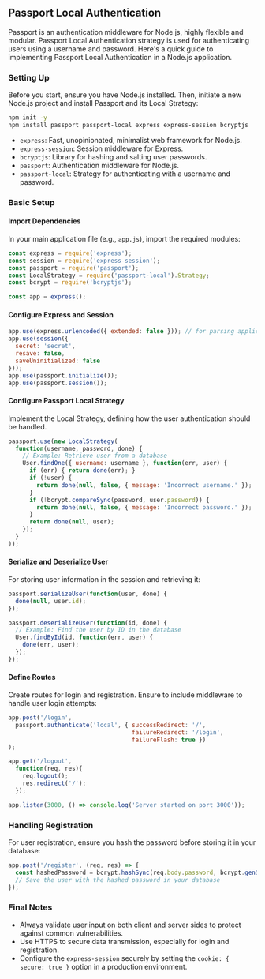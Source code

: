 ## Passport Local Authentication

Passport is an authentication middleware for Node.js, highly flexible and modular. Passport Local Authentication strategy is used for authenticating users using a username and password. Here's a quick guide to implementing Passport Local Authentication in a Node.js application.

### Setting Up

Before you start, ensure you have Node.js installed. Then, initiate a new Node.js project and install Passport and its Local Strategy:

```bash
npm init -y
npm install passport passport-local express express-session bcryptjs
```

- `express`: Fast, unopinionated, minimalist web framework for Node.js.
- `express-session`: Session middleware for Express.
- `bcryptjs`: Library for hashing and salting user passwords.
- `passport`: Authentication middleware for Node.js.
- `passport-local`: Strategy for authenticating with a username and password.

### Basic Setup

#### Import Dependencies

In your main application file (e.g., `app.js`), import the required modules:

```javascript
const express = require('express');
const session = require('express-session');
const passport = require('passport');
const LocalStrategy = require('passport-local').Strategy;
const bcrypt = require('bcryptjs');

const app = express();
```

#### Configure Express and Session

```javascript
app.use(express.urlencoded({ extended: false })); // for parsing application/x-www-form-urlencoded
app.use(session({
  secret: 'secret',
  resave: false,
  saveUninitialized: false
}));
app.use(passport.initialize());
app.use(passport.session());
```

#### Configure Passport Local Strategy

Implement the Local Strategy, defining how the user authentication should be handled.

```javascript
passport.use(new LocalStrategy(
  function(username, password, done) {
    // Example: Retrieve user from a database
    User.findOne({ username: username }, function(err, user) {
      if (err) { return done(err); }
      if (!user) {
        return done(null, false, { message: 'Incorrect username.' });
      }
      if (!bcrypt.compareSync(password, user.password)) {
        return done(null, false, { message: 'Incorrect password.' });
      }
      return done(null, user);
    });
  }
));
```

#### Serialize and Deserialize User

For storing user information in the session and retrieving it:

```javascript
passport.serializeUser(function(user, done) {
  done(null, user.id);
});

passport.deserializeUser(function(id, done) {
  // Example: Find the user by ID in the database
  User.findById(id, function(err, user) {
    done(err, user);
  });
});
```

#### Define Routes

Create routes for login and registration. Ensure to include middleware to handle user login attempts:

```javascript
app.post('/login',
  passport.authenticate('local', { successRedirect: '/',
                                   failureRedirect: '/login',
                                   failureFlash: true })
);

app.get('/logout',
  function(req, res){
    req.logout();
    res.redirect('/');
  });

app.listen(3000, () => console.log('Server started on port 3000'));
```

### Handling Registration

For user registration, ensure you hash the password before storing it in your database:

```javascript
app.post('/register', (req, res) => {
  const hashedPassword = bcrypt.hashSync(req.body.password, bcrypt.genSaltSync(10));
  // Save the user with the hashed password in your database
});
```

### Final Notes

- Always validate user input on both client and server sides to protect against common vulnerabilities.
- Use HTTPS to secure data transmission, especially for login and registration.
- Configure the `express-session` securely by setting the `cookie: { secure: true }` option in a production environment.
